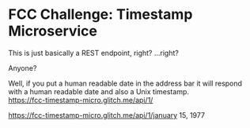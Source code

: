 # FCC Challenge: Timestamp Microservice

This is just basically a REST endpoint, right? ...right?

Anyone?

Well, if you put a human readable date in the address bar it will respond with a human readable date and also a Unix timestamp.\
https://fcc-timestamp-micro.glitch.me/api/1/ 

https://fcc-timestamp-micro.glitch.me/api/1/january 15, 1977
